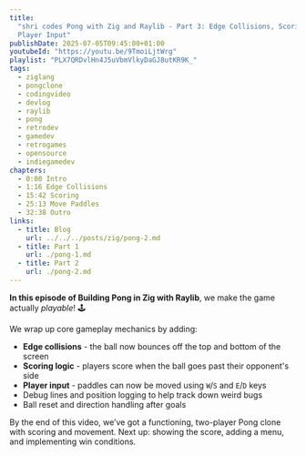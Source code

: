 ```yaml
---
title:
  "shri codes Pong with Zig and Raylib - Part 3: Edge Collisions, Scoring &
  Player Input"
publishDate: 2025-07-05T09:45:00+01:00
youtubeId: "https://youtu.be/9TmoiLjtWrg"
playlist: "PLX7QRDvlHn4J5uVbmVlkyDaGJ8utKR9K_"
tags:
  - ziglang
  - pongclone
  - codingvideo
  - devlog
  - raylib
  - pong
  - retrodev
  - gamedev
  - retrogames
  - opensource
  - indiegamedev
chapters:
  - 0:00 Intro
  - 1:16 Edge Collisions
  - 15:42 Scoring
  - 25:13 Move Paddles
  - 32:38 Outro
links:
  - title: Blog
    url: ../../../posts/zig/pong-2.md
  - title: Part 1
    url: ./pong-1.md
  - title: Part 2
    url: ./pong-2.md
---
```


**In this episode of Building Pong in Zig with Raylib**, we make the game
actually _playable_! 🕹️

We wrap up core gameplay mechanics by adding:

- **Edge collisions** - the ball now bounces off the top and bottom of the
  screen
- **Scoring logic** - players score when the ball goes past their opponent's
  side
- **Player input** - paddles can now be moved using `W`/`S` and `E`/`D` keys
- Debug lines and position logging to help track down weird bugs
- Ball reset and direction handling after goals

By the end of this video, we’ve got a functioning, two-player Pong clone with
scoring and movement. Next up: showing the score, adding a menu, and
implementing win conditions.
